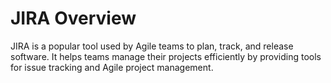 # JIRA Overview
JIRA is a popular tool used by Agile teams to plan, track, and release software. It helps teams manage their projects efficiently by providing tools for issue tracking and Agile project management.